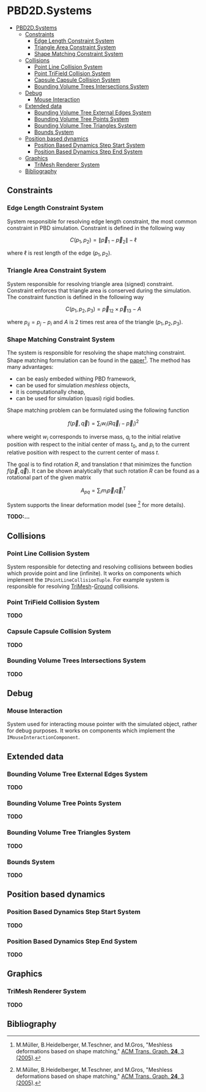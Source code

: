 # PBD2D.Systems

- [PBD2D.Systems](#pbd2dsystems)
  - [Constraints](#constraints)
    - [Edge Length Constraint System](#edge-length-constraint-system)
    - [Triangle Area Constraint System](#triangle-area-constraint-system)
    - [Shape Matching Constraint System](#shape-matching-constraint-system)
  - [Collisions](#collisions)
    - [Point Line Collision System](#point-line-collision-system)
    - [Point TriField Collision System](#point-trifield-collision-system)
    - [Capsule Capsule Collision System](#capsule-capsule-collision-system)
    - [Bounding Volume Trees Intersections System](#bounding-volume-trees-intersections-system)
  - [Debug](#debug)
    - [Mouse Interaction](#mouse-interaction)
  - [Extended data](#extended-data)
    - [Bounding Volume Tree External Edges System](#bounding-volume-tree-external-edges-system)
    - [Bounding Volume Tree Points System](#bounding-volume-tree-points-system)
    - [Bounding Volume Tree Triangles System](#bounding-volume-tree-triangles-system)
    - [Bounds System](#bounds-system)
  - [Position based dynamics](#position-based-dynamics)
    - [Position Based Dynamics Step Start System](#position-based-dynamics-step-start-system)
    - [Position Based Dynamics Step End System](#position-based-dynamics-step-end-system)
  - [Graphics](#graphics)
    - [TriMesh Renderer System](#trimesh-renderer-system)
  - [Bibliography](#bibliography)

## Constraints

### Edge Length Constraint System

System responsible for resolving edge length constraint, the most common constraint in PBD simulation.
Constraint is defined in the following way

$$ C(p_1, p_2) = \| \vec p_1 - \vec p_2 \| - \ell $$

where $\ell$ is rest length of the edge $(p_1, p_2)$.

### Triangle Area Constraint System

System responsible for resolving triangle area (signed) constraint.
Constraint enforces that triangle area is conserved during the simulation.
The constraint function is defined in the following way

$$ C(p_1, p_2, p_3) = \vec p_{12} \times \vec p_{13} - A$$

where $p_{ij} = p_j - p_i$ and $A$ is 2 times rest area of the triangle $(p_1, p_2, p_3)$.

### Shape Matching Constraint System

The system is responsible for resolving the shape matching constraint.
Shape matching formulation can be found in the
[paper][muller.2005][^2].
The method has many advantages:

- can be easly embeded withing PBD framework,
- can be used for simulation _meshless_ objects,
- it is computationally cheap,
- can be used for simulation (quasi) rigid bodies.

Shape matching problem can be formulated using the following function

$$ f(\vec p, \vec q) = \sum_i w_i (R\vec q_i - \vec p_i)^2$$

where weight $w_i$ corresponds to inverse mass,
$q_i$ to the initial relative position with respect to the initial center of mass $t_0$,
and $p_i$ to the current relative position with respect to the current center of mass $t$.

The goal is to find rotation $R$, and translation $t$ that minimizes the function $f(\vec p, \vec q)$.
It can be shown analytically that such rotation $R$ can be found as a rotational part of the given matrix

$$A_{pq} = \sum_i m_i \vec p_i \vec q_i^{\mathsf T}$$

System supports the linear deformation model (see [^2] for more details).

**TODO:...**

## Collisions

### Point Line Collision System

System responsible for detecting and resolving collisions between bodies which provide point and line (infinite).
It works on components which implement the `IPointLineCollisionTuple`.
For example system is responsible for resolving [TriMesh](#trimesh)-[Ground](#ground) collisions.

### Point TriField Collision System

**TODO**

### Capsule Capsule Collision System

**TODO**

### Bounding Volume Trees Intersections System

**TODO**

## Debug

### Mouse Interaction

System used for interacting mouse pointer with the simulated object, rather for debug purposes.
It works on components which implement the `IMouseInteractionComponent`.

## Extended data

### Bounding Volume Tree External Edges System

**TODO**

### Bounding Volume Tree Points System

**TODO**

### Bounding Volume Tree Triangles System

**TODO**

### Bounds System

**TODO**

## Position based dynamics

### Position Based Dynamics Step Start System

**TODO**

### Position Based Dynamics Step End System

**TODO**

## Graphics

### TriMesh Renderer System

**TODO**

## Bibliography

[muller.2007]:https://doi.org/10.1016/j.jvcir.2007.01.005
[^1]:M.Müller, B.Heidelberger, M.Hennix, and J.Ratcliff, "Position based dynamics," [J. Vis. Commun. Image Represent., **18**, 2 (2007)][muller.2007].

[muller.2005]:https://doi.org/10.1145/1073204.1073216
[^2]:M.Müller, B.Heidelberger, M.Teschner, and M.Gros, "Meshless deformations based on shape matching," [ACM Trans. Graph. **24**, 3 (2005)][muller.2005].

[bender.2017]:https://doi.org/10.2312/egt.20171034
[^3]:J.Bender, M.Müller, and M.Macklin, "A Survey on Position Based Dynamics," [EG '17: Proceedings of the European Association for Computer Graphics: Tutorials (2017)][bender.2017].

